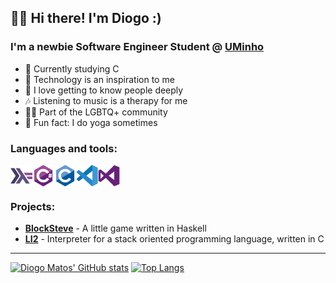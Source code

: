 ## 👋🏼 Hi there! I'm Diogo :)

### I'm a newbie Software Engineer Student @ [UMinho](https://uminho.pt)
- 📂 Currently studying C
- 💾 Technology is an inspiration to me
- 💫 I love getting to know people deeply
- 🎶 Listening to music is a therapy for me
- 🏳️‍🌈 Part of the LGBTQ+ community
- 🌱 Fun fact: I do yoga sometimes

### Languages and tools:

<img align="left" width="35px" alt="Haskell" src="https://raw.githubusercontent.com/devicons/devicon/2ae2a900d2f041da66e950e4d48052658d850630/icons/haskell/haskell-original.svg" />
<img align="left" width="35px" alt="C#" src="https://raw.githubusercontent.com/devicons/devicon/2ae2a900d2f041da66e950e4d48052658d850630/icons/csharp/csharp-original.svg" />
<img align="left" width="35px" alt="C" src="https://raw.githubusercontent.com/devicons/devicon/2ae2a900d2f041da66e950e4d48052658d850630/icons/c/c-original.svg" />
<img align="left" width="35px" alt="Visual Studio Code" src="https://raw.githubusercontent.com/devicons/devicon/2ae2a900d2f041da66e950e4d48052658d850630/icons/vscode/vscode-original.svg" />
<img align="left" width="35px" alt="Visual Studio" src="https://raw.githubusercontent.com/devicons/devicon/2ae2a900d2f041da66e950e4d48052658d850630/icons/visualstudio/visualstudio-plain.svg" />

<br />
<br />

### Projects:

- [**BlockSteve**](https://github.com/sassypocoyo/blocksteve) - A little game written in Haskell
- [**LI2**](https://github.com/sassypocoyo/li2-pl5g05) - Interpreter for a stack oriented programming language, written in C

---

[![Diogo Matos' GitHub stats](https://github-readme-stats.vercel.app/api?username=sassypocoyo&show_icons=true&theme=tokyonight)](https://github.com/anuraghazra/github-readme-stats)  [![Top Langs](https://github-readme-stats.vercel.app/api/top-langs/?username=sassypocoyo&hide=html,css&theme=tokyonight)](https://github.com/anuraghazra/github-readme-stats)

